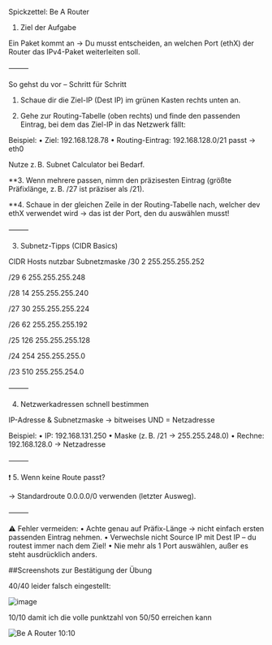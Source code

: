 
Spickzettel: Be A Router

1. Ziel der Aufgabe

Ein Paket kommt an → Du musst entscheiden, an welchen Port (ethX) der Router das IPv4-Paket weiterleiten soll.

⸻

So gehst du vor – Schritt für Schritt

1. Schaue dir die Ziel-IP (Dest IP) im grünen Kasten rechts unten an.

2. Gehe zur Routing-Tabelle (oben rechts) und finde den passenden Eintrag, bei dem das Ziel-IP in das Netzwerk fällt:

Beispiel:
	•	Ziel: 192.168.128.78
	•	Routing-Eintrag: 192.168.128.0/21 passt → eth0

Nutze z. B. Subnet Calculator bei Bedarf.

**3. Wenn mehrere passen, nimm den präzisesten Eintrag (größte Präfixlänge, z. B. /27 ist präziser als /21).

**4. Schaue in der gleichen Zeile in der Routing-Tabelle nach, welcher dev ethX verwendet wird → das ist der Port, den du auswählen musst!

⸻

3. Subnetz-Tipps (CIDR Basics)

CIDR	Hosts nutzbar	Subnetzmaske
/30	2	255.255.255.252

/29	6	255.255.255.248

/28	14	255.255.255.240

/27	30	255.255.255.224

/26	62	255.255.255.192

/25	126	255.255.255.128

/24	254	255.255.255.0

/23	510	255.255.254.0


⸻

4. Netzwerkadressen schnell bestimmen

IP-Adresse & Subnetzmaske → bitweises UND = Netzadresse

Beispiel:
	•	IP: 192.168.131.250
	•	Maske (z. B. /21 → 255.255.248.0)
	•	Rechne: 192.168.128.0 → Netzadresse

⸻

❗ 5. Wenn keine Route passt?

→ Standardroute 0.0.0.0/0 verwenden (letzter Ausweg).

⸻

⚠️ Fehler vermeiden:
	•	Achte genau auf Präfix-Länge → nicht einfach ersten passenden Eintrag nehmen.
	•	Verwechsle nicht Source IP mit Dest IP – du routest immer nach dem Ziel!
	•	Nie mehr als 1 Port auswählen, außer es steht ausdrücklich anders.

##Screenshots zur Bestätigung der Übung 

40/40 leider falsch eingestellt:

![image](https://github.com/user-attachments/assets/3d968ceb-48d3-4265-a892-9faa84a8476b)

10/10 damit ich die volle punktzahl von 50/50 erreichen kann

![Be A Router 10:10](https://github.com/user-attachments/assets/7987eb27-eb95-4d6e-a5bd-45fa6d349f0c)


